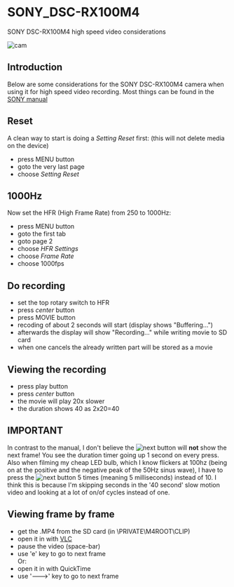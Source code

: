 # SONY_DSC-RX100M4
SONY DSC-RX100M4 high speed video considerations

![cam](https://user-images.githubusercontent.com/8225621/50221827-b2211100-0396-11e9-8284-7011a39d3337.jpg)

## Introduction
Below are some considerations for the SONY DSC-RX100M4 camera when using it for high speed video recording.
Most things can be found in the [SONY manual](https://www.sony.com/electronics/support/compact-cameras-dsc-rx-series/dsc-rx100m4#manuals)

## Reset
A clean way to start is doing a *Setting Reset* first:
(this will not delete media on the device)
- press MENU button
- goto the very last page
- choose *Setting Reset*

## 1000Hz
Now set the HFR (High Frame Rate) from 250 to 1000Hz:
- press MENU button
- goto the first tab
- goto page 2
- choose *HFR Settings*
- choose *Frame Rate*
- choose 1000fps

## Do recording
- set the top rotary switch to HFR
- press *center* button
- press MOVIE button 
- recoding of about 2 seconds will start (display shows "Buffering...")
- afterwards the display will show "Recording..." while writing movie to SD card
- when one cancels the already written part will be stored as a movie

## Viewing the recording
- press play button 
- press *center* button
- the movie will play 20x slower
- the duration shows 40 as 2x20=40

## IMPORTANT
In contrast to the manual, I don't believe the ![next](https://user-images.githubusercontent.com/8225621/50165405-36b35700-02e5-11e9-8c1d-1e66684b2830.PNG) button will **not** show the next frame!
You see the duration timer going up 1 second on every press.
Also when filming my cheap LED bulb, which I know flickers at 100hz (being on at the positive and the negative peak of the 50Hz sinus wave), I have to press the ![next](https://user-images.githubusercontent.com/8225621/50165405-36b35700-02e5-11e9-8c1d-1e66684b2830.PNG) button 5 times (meaning 5 milliseconds) instead of 10. I think this is because I'm skipping seconds in the '40 second' slow motion video and looking at a lot of on/of cycles instead of one.

## Viewing frame by frame
- get the .MP4 from the SD card (in \PRIVATE\M4ROOT\CLIP\)
- open it in with [VLC](https://www.videolan.org/)
- pause the video (space-bar)
- use 'e' key to go to next frame <BR>
Or:
- open it in with QuickTime
- use '🡒' key to go to next frame
